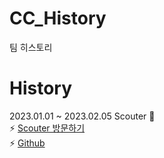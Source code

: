 # CC_History
팀 히스토리

# History

2023.01.01 ~ 2023.02.05 Scouter 🚀<br/>
⚡ [Scouter 방문하기](http://1.234.189.11)<br/>
⚡ [Github](https://github.com/DongJu-Na/scouter-frontend)

